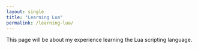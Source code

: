 ```yaml
---
layout: single
title: "Learning Lua"
permalink: /learning-lua/
---
```


This page will be about my experience learning the Lua scripting language.
